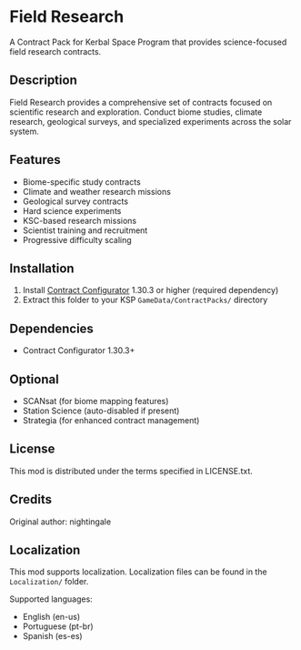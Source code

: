 # Field Research

A Contract Pack for Kerbal Space Program that provides science-focused field research contracts.

## Description

Field Research provides a comprehensive set of contracts focused on scientific research and exploration. Conduct biome studies, climate research, geological surveys, and specialized experiments across the solar system.

## Features

- Biome-specific study contracts
- Climate and weather research missions
- Geological survey contracts
- Hard science experiments
- KSC-based research missions
- Scientist training and recruitment
- Progressive difficulty scaling

## Installation

1. Install [Contract Configurator](https://forum.kerbalspaceprogram.com/index.php?/topic/91625-contract-configurator/) 1.30.3 or higher (required dependency)
2. Extract this folder to your KSP `GameData/ContractPacks/` directory

## Dependencies

- Contract Configurator 1.30.3+

## Optional

- SCANsat (for biome mapping features)
- Station Science (auto-disabled if present)
- Strategia (for enhanced contract management)

## License

This mod is distributed under the terms specified in LICENSE.txt.

## Credits

Original author: nightingale

## Localization

This mod supports localization. Localization files can be found in the `Localization/` folder.

Supported languages:
- English (en-us)
- Portuguese (pt-br)
- Spanish (es-es)

